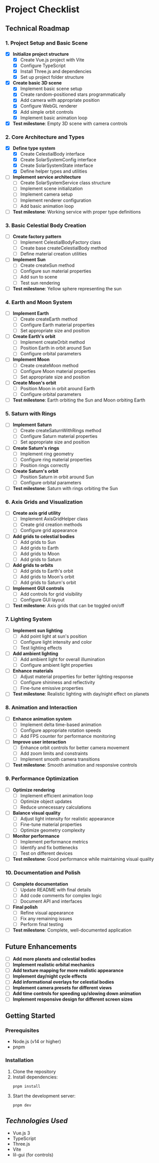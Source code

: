 # Project Checklist

## Technical Roadmap

### 1. Project Setup and Basic Scene
- [x] **Initialize project structure**
  - [x] Create Vue.js project with Vite
  - [x] Configure TypeScript
  - [x] Install Three.js and dependencies
  - [x] Set up project folder structure
- [x] **Create basic 3D scene**
  - [x] Implement basic scene setup
  - [x] Create random-positioned stars programmatically
  - [x] Add camera with appropriate position
  - [x] Configure WebGL renderer
  - [x] Add simple orbit controls
  - [x] Implement basic animation loop
- [x] **Test milestone**: Empty 3D scene with camera controls

### 2. Core Architecture and Types
- [x] **Define type system**
  - [x] Create CelestialBody interface
  - [x] Create SolarSystemConfig interface
  - [x] Create SolarSystemState interface
  - [x] Define helper types and utilities
- [ ] **Implement service architecture**
  - [ ] Create SolarSystemService class structure
  - [ ] Implement scene initialization
  - [ ] Implement camera setup
  - [ ] Implement renderer configuration
  - [ ] Add basic animation loop
- [ ] **Test milestone**: Working service with proper type definitions

### 3. Basic Celestial Body Creation
- [ ] **Create factory pattern**
  - [ ] Implement CelestialBodyFactory class
  - [ ] Create base createCelestialBody method
  - [ ] Define material creation utilities
- [ ] **Implement Sun**
  - [ ] Create createSun method
  - [ ] Configure sun material properties
  - [ ] Add sun to scene
  - [ ] Test sun rendering
- [ ] **Test milestone**: Yellow sphere representing the sun

### 4. Earth and Moon System
- [ ] **Implement Earth**
  - [ ] Create createEarth method
  - [ ] Configure Earth material properties
  - [ ] Set appropriate size and position
- [ ] **Create Earth's orbit**
  - [ ] Implement createOrbit method
  - [ ] Position Earth in orbit around Sun
  - [ ] Configure orbital parameters
- [ ] **Implement Moon**
  - [ ] Create createMoon method
  - [ ] Configure Moon material properties
  - [ ] Set appropriate size and position
- [ ] **Create Moon's orbit**
  - [ ] Position Moon in orbit around Earth
  - [ ] Configure orbital parameters
- [ ] **Test milestone**: Earth orbiting the Sun and Moon orbiting Earth

### 5. Saturn with Rings
- [ ] **Implement Saturn**
  - [ ] Create createSaturnWithRings method
  - [ ] Configure Saturn material properties
  - [ ] Set appropriate size and position
- [ ] **Create Saturn's rings**
  - [ ] Implement ring geometry
  - [ ] Configure ring material properties
  - [ ] Position rings correctly
- [ ] **Create Saturn's orbit**
  - [ ] Position Saturn in orbit around Sun
  - [ ] Configure orbital parameters
- [ ] **Test milestone**: Saturn with rings orbiting the Sun

### 6. Axis Grids and Visualization
- [ ] **Create axis grid utility**
  - [ ] Implement AxisGridHelper class
  - [ ] Create grid creation methods
  - [ ] Configure grid appearance
- [ ] **Add grids to celestial bodies**
  - [ ] Add grids to Sun
  - [ ] Add grids to Earth
  - [ ] Add grids to Moon
  - [ ] Add grids to Saturn
- [ ] **Add grids to orbits**
  - [ ] Add grids to Earth's orbit
  - [ ] Add grids to Moon's orbit
  - [ ] Add grids to Saturn's orbit
- [ ] **Implement GUI controls**
  - [ ] Add controls for grid visibility
  - [ ] Configure GUI layout
- [ ] **Test milestone**: Axis grids that can be toggled on/off

### 7. Lighting System
- [ ] **Implement sun lighting**
  - [ ] Add point light at sun's position
  - [ ] Configure light intensity and color
  - [ ] Test lighting effects
- [ ] **Add ambient lighting**
  - [ ] Add ambient light for overall illumination
  - [ ] Configure ambient light properties
- [ ] **Enhance materials**
  - [ ] Adjust material properties for better lighting response
  - [ ] Configure shininess and reflectivity
  - [ ] Fine-tune emissive properties
- [ ] **Test milestone**: Realistic lighting with day/night effect on planets

### 8. Animation and Interaction
- [ ] **Enhance animation system**
  - [ ] Implement delta time-based animation
  - [ ] Configure appropriate rotation speeds
  - [ ] Add FPS counter for performance monitoring
- [ ] **Improve user interaction**
  - [ ] Enhance orbit controls for better camera movement
  - [ ] Add zoom limits and constraints
  - [ ] Implement smooth camera transitions
- [ ] **Test milestone**: Smooth animation and responsive controls

### 9. Performance Optimization
- [ ] **Optimize rendering**
  - [ ] Implement efficient animation loop
  - [ ] Optimize object updates
  - [ ] Reduce unnecessary calculations
- [ ] **Balance visual quality**
  - [ ] Adjust light intensity for realistic appearance
  - [ ] Fine-tune material properties
  - [ ] Optimize geometry complexity
- [ ] **Monitor performance**
  - [ ] Implement performance metrics
  - [ ] Identify and fix bottlenecks
  - [ ] Test on different devices
- [ ] **Test milestone**: Good performance while maintaining visual quality

### 10. Documentation and Polish
- [ ] **Complete documentation**
  - [ ] Update README with final details
  - [ ] Add code comments for complex logic
  - [ ] Document API and interfaces
- [ ] **Final polish**
  - [ ] Refine visual appearance
  - [ ] Fix any remaining issues
  - [ ] Perform final testing
- [ ] **Test milestone**: Complete, well-documented application

## Future Enhancements
- [ ] **Add more planets and celestial bodies**
- [ ] **Implement realistic orbital mechanics**
- [ ] **Add texture mapping for more realistic appearance**
- [ ] **Implement day/night cycle effects**
- [ ] **Add informational overlays for celestial bodies**
- [ ] **Implement camera presets for different views**
- [ ] **Add time controls for speeding up/slowing down animation**
- [ ] **Implement responsive design for different screen sizes**

## Getting Started

### Prerequisites
- Node.js (v14 or higher)
- pnpm

### Installation
1. Clone the repository
2. Install dependencies:
   ```
   pnpm install
   ```
3. Start the development server:
   ```
   pnpm dev
   ```

## _Technologies Used_
- Vue.js 3
- TypeScript
- Three.js
- Vite
- lil-gui (for controls)

